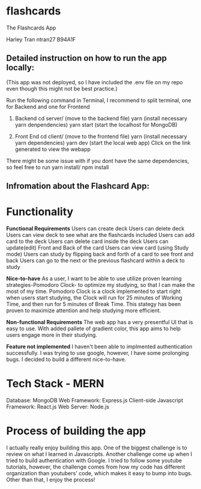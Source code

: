 # flashcards
The Flashcards App

Harley Tran 
ntran27
B94A1F

## Detailed instruction on how to run the app locally: ##
(This app was not deployed, so I have included the .env file on my repo even though this might not be best practice.)

Run the following command in Terminal, I recommend to split terminal, one for Backend and one for Frontend

1. Backend 
cd server/ (move to the backend file)
yarn (install necessary yarn denpendencies)
yarn start (start the localhost for MongoDB)

2. Front End 
cd client/  (move to the frontend file)
yarn    (install necessary yarn dependencies)
yarn dev    (start the local web app)
Click on the link generated to view the webapp 

There might be some issue with if you dont have the same dependencies, so feel free to run yarn install/ npm install 

## Infromation about the Flashcard App: ##

# Functionality
 
**Functional Requirements**
Users can create deck
Users can delete deck
Users can view deck to see what are the flashcards included 
Users can add card to the deck 
Users can delete card inside the deck
Users can update(edit) Front and Back of the card 
Users can view card (using Study mode)
Users can study by flipping back and forth of a card to see front and back
Users can go to the next or the previous flashcard within a deck to study 

**Nice-to-have**
As a user, I want to be able to use utilize proven learning strategies-Pomodoro Clock- 
to optimize my studying, so that I can make the most of my time. 
Pomodoro Clock is a clock implemented to start right when users start studying, the 
Clock will run for 25 minutes of Working Time, and then run for 5 minutes of Break Time.
This stategy has been proven to maximize attention and help studying more efficient. 

**Non-functional Requirements**
The web app has a very presentful UI that is easy to use. With added pallete of gradient color,
this app aims to help users engage more in their studying.

**Feature not implemented**
I haven't been able to implmented authentication successfully. I was trying to use google, however,
I have some prolonging bugs. I decided to build a different nice-to-have.

# Tech Stack - MERN
Database: MongoDB
Web Framework: Express.js
Client-side Javascript Framework: React.js
Web Server: Node.js

# Process of building the app
I actually really enjoy building this app. One of the biggest challenge is to review on what I learned in Javascripts. 
Another challenge come up when I tried to build authentication with Google. I tried to follow some youtube tutorials,
however, the challenge comes from how my code has different organization than youtubers' code, which makes it easy
to bump into bugs. 
Other than that, I enjoy the process!
